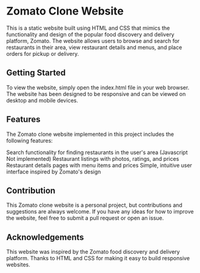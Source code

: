 # Zomato Clone Website
This is a static website built using HTML and CSS that mimics the functionality and design of the popular food discovery and delivery platform, Zomato. The website allows users to browse and search for restaurants in their area, view restaurant details and menus, and place orders for pickup or delivery.

## Getting Started
To view the website, simply open the index.html file in your web browser. The website has been designed to be responsive and can be viewed on desktop and mobile devices.

## Features
The Zomato clone website implemented in this project includes the following features:

Search functionality for finding restaurants in the user's area (Javascript Not implemented)
Restaurant listings with photos, ratings, and prices
Restaurant details pages with menu items and prices
Simple, intuitive user interface inspired by Zomato's design

## Contribution
This Zomato clone website is a personal project, but contributions and suggestions are always welcome. If you have any ideas for how to improve the website, feel free to submit a pull request or open an issue.

## Acknowledgements
This website was inspired by the Zomato food discovery and delivery platform. Thanks to HTML and CSS for making it easy to build responsive websites.
